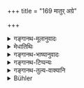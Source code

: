 +++
title = "169 मातुर् अग्रे"

+++

<details><summary>गङ्गानथ-मूलानुवादः</summary>

According to the directions of the Revealed Word, the first birth of the twice-born man is from the mother, the second, after the Ggirdle-tying ceremony, and the third, after sacrificial initiation.—(169)
</details>

<details><summary>मेधातिथिः</summary>

**मातुः** सकाशाद् **अग्रे** आदाव् **अधिजननं** जन्म पुरुषस्य । **द्वितीयं मौञ्जिबन्धने** उपनयने । "ङ्यापोर् बहुलम्" (पाण् ६.३.६३) इति ह्रस्वः । **तृतीयं** ज्योतिष्टोमादि**यज्ञदीक्षायाम्** । दीक्षापि जन्मत्वेन श्रूयते- "पुनर् वारं तद् ऋत्विजो गर्भं कुर्वन्ति यद् दीक्षयन्ति" इति (ऐत्ब् १.३) । त्रीणि जन्मानि द्विजस्य श्रुतिनोदितानि ।

- <u>ननु</u> एवं सति त्रिजः प्राप्नोति । <u>अस्तु</u> । द्विजव्यपदेशे तावद् उपनयनं निमित्तम् । तद्व्यपदेशनिबन्धश् च श्रौतस्मार्तसामयिकाचारिककर्माधिकारः । प्रथमतृतीयजन्माभिधानं द्वितीयजन्मस्तुत्यर्थम् । सर्वजन्मश्रेष्ठं तत् । अदीक्षितो हि यज्ञ एव नाधिक्रियते, अनुपनीतस् तु न क्वचिद् एव । 

- <u>अन्ये</u> त्व् आद्यत्वसामान्याद् आधानं यज्ञदीक्षां मन्यन्ते । तस्यापि जन्मसंभवो ऽस्ति "अजात एवासौ यो ऽग्नीन् नाधत्त" इति ॥ २.१६९ ॥
</details>

<details><summary>गङ्गानथ-भाष्यानुवादः</summary>

‘*Mātuḥ*—from the mother;—‘*agre*’—first—‘*adhijananam*,’—birth, of man.

‘*The second*, *after the girdle-tying ceremony*’;—*i.e*., after the
*Upamyana*. The short vowel ‘*i*’ in the term ‘*mauñjibandhane*’ is
according to Pāṇini 6-3-63, by which there is much latitude given in regard to vowels contained in proper names.

‘*The third*, *after sacrificial initiation*,’—such as the Jyotiṣṭoma and the rest. This initiation also has been described as ‘birth’ in such passages as—‘when the priests initiate the sacrificer, they bring about a repetition of birth.’

These arc the three births of twice-born men, described in tho Veda.

“In that case the man becomes *thrice-born*.”

Let that be so; as a matter of fact, the Upanayana is the basis of the name ‘twice-born’;—and it is on this name that the man’s title to the performance of *Śrauta*, *Smārta* and conventional rites is based. Tho mention of the first and third

‘births’ is simply for the purpose of eulogising the second one, which is the best of all births; \[As regards the third birth\] it is only the performance of sacrifices to which the uninitiated man is not entitled; while the one who has not undergone the *Upanayana* ceremony is not entitled to any religious act at all.

Others hold, that it is ‘Fire-kindling’ that is here spoken of as ‘sacrificial initiation,’ on the ground of its Leing the forerunner of all sacrifices. That Fire-kindling also is regarded as a ‘birth’ is shown by such passages as—‘he who does not kindle the fire is as good as unborn.’—(169)
</details>

<details><summary>गङ्गानथ-टिप्पन्यः</summary>

Hopkins is not quite accurate in his interjectory remark—“So the *twice*
-born has *three* births!” It is not every twice-born person that has
three births; the third ‘birth’ belongs to only that twice-born person
who is initiated for a sacrifice. Hopkins might as well exclaim in
connection with the next verse—“So the twice-born has two mothers and
two fathers!”
</details>

<details><summary>गङ्गानथ-तुल्य-वाक्यानि</summary>

*Vaśiṣṭha* (2. 3)—(reproduces the first part of Manu).

*Viṣṇu* (27. 37)—(reproduces the first part of Manu).

*Yājñavalkya* (1. 39).—‘For the first time, the Brāhmaṇa, the Kṣatriya
and the Vaiśya are born from their mother; for the second time, out of
the girdle-tying Rite (of Upanayana); it is for this reason that they
have been declared to be *twice-born*.’
</details>

<details><summary>Bühler</summary>

169	According to the injunction of the revealed texts the first birth of an Aryan is from (his natural) mother, the second (happens) on the tying of the girdle of Munga grass, and the third on the initiation to (the performance of) a (Srauta) sacrifice.
</details>
